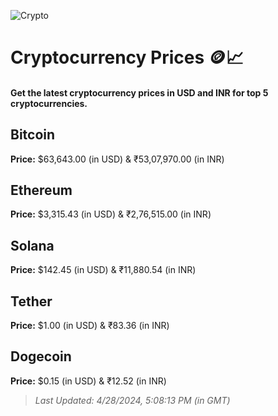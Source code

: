 
![Crypto](https://www.techguide.com.au/wp-content/uploads/2020/11/crypto3.jpeg)

# Cryptocurrency Prices 🪙📈

#### Get the latest cryptocurrency prices in USD and INR for top 5 cryptocurrencies.

## Bitcoin

**Price:** $63,643.00 (in USD) & ₹53,07,970.00 (in INR)

## Ethereum

**Price:** $3,315.43 (in USD) & ₹2,76,515.00 (in INR)

## Solana

**Price:** $142.45 (in USD) & ₹11,880.54 (in INR)

## Tether

**Price:** $1.00 (in USD) & ₹83.36 (in INR)

## Dogecoin

**Price:** $0.15 (in USD) & ₹12.52 (in INR)

> _Last Updated: 4/28/2024, 5:08:13 PM (in GMT)_
